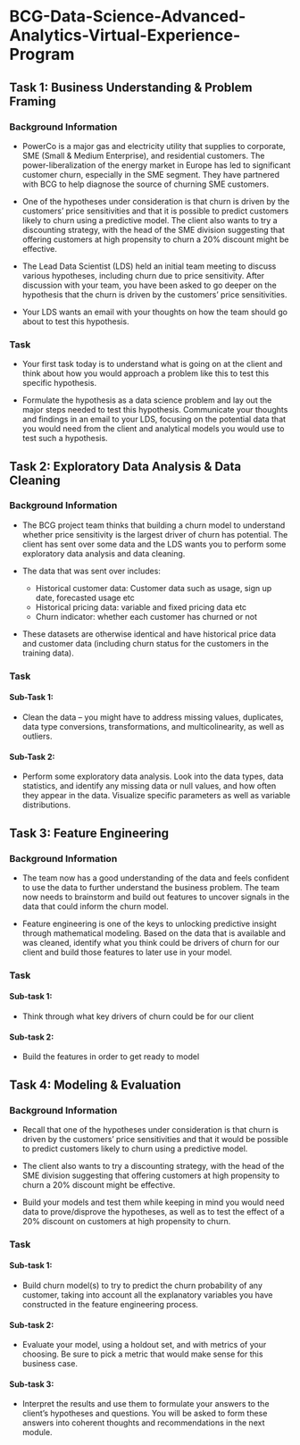 # BCG-Data-Science-Advanced-Analytics-Virtual-Experience-Program

## Task 1: Business Understanding & Problem Framing

### Background Information
- PowerCo is a major gas and electricity utility that supplies to corporate, SME (Small & Medium Enterprise), and residential customers. The power-liberalization of the energy market in Europe has led to significant customer churn, especially in the SME segment. They have partnered with BCG to help diagnose the source of churning SME customers.

- One of the hypotheses under consideration is that churn is driven by the customers’ price sensitivities and that it is possible to predict customers likely to churn using a predictive model. The client also wants to try a discounting strategy, with the head of the SME division suggesting that offering customers at high propensity to churn a 20% discount might be effective.

- The Lead Data Scientist (LDS) held an initial team meeting to discuss various hypotheses, including churn due to price sensitivity. After discussion with your team, you have been asked to go deeper on the hypothesis that the churn is driven by the customers’ price sensitivities. 

- Your LDS wants an email with your thoughts on how the team should go about to test this hypothesis.

### Task
- Your first task today is to understand what is going on at the client and think about how you would approach a problem like this to test this specific hypothesis.

- Formulate the hypothesis as a data science problem and lay out the major steps needed to test this hypothesis. Communicate your thoughts and findings in an email to your LDS, focusing on the potential data that you would need from the client and analytical models you would use to test such a hypothesis.

## Task 2: Exploratory Data Analysis & Data Cleaning

### Background Information
- The BCG project team thinks that building a churn model to understand whether price sensitivity is the largest driver of churn has potential. The client has sent over some data and the LDS wants you to perform some exploratory data analysis and data cleaning.

- The data that was sent over includes:

  - Historical customer data: Customer data such as usage, sign up date, forecasted usage etc
  - Historical pricing data: variable and fixed pricing data etc
  - Churn indicator: whether each customer has churned or not

- These datasets are otherwise identical and have historical price data and customer data (including churn status for the customers in the training data).

### Task

#### Sub-Task 1:
- Clean the data – you might have to address missing values, duplicates, data type conversions, transformations, and multicolinearity, as well as outliers.

#### Sub-Task 2:
- Perform some exploratory data analysis. Look into the data types, data statistics, and identify any missing data or null values, and how often they appear in the data. Visualize specific parameters as well as variable distributions.

## Task 3: Feature Engineering

### Background Information
- The team now has a good understanding of the data and feels confident to use the data to further understand the business problem. The team now needs to brainstorm and build out features to uncover signals in the data that could inform the churn model.

- Feature engineering is one of the keys to unlocking predictive insight through mathematical modeling. Based on the data that is available and was cleaned, identify what you think could be drivers of churn for our client and build those features to later use in your model.

### Task

#### Sub-task 1:
- Think through what key drivers of churn could be for our client

#### Sub-task 2:
- Build the features in order to get ready to model

## Task 4: Modeling & Evaluation

### Background Information
- Recall that one of the hypotheses under consideration is that churn is driven by the customers’ price sensitivities and that it would be possible to predict customers likely to churn using a predictive model.

- The client also wants to try a discounting strategy, with the head of the SME division suggesting that offering customers at high propensity to churn a 20% discount might be effective.

- Build your models and test them while keeping in mind you would need data to prove/disprove the hypotheses, as well as to test the effect of a 20% discount on customers at high propensity to churn.

### Task

#### Sub-task 1:
- Build churn model(s) to try to predict the churn probability of any customer, taking into account all the explanatory variables you have constructed in the feature engineering process.

#### Sub-task 2:
- Evaluate your model, using a holdout set, and with metrics of your choosing. Be sure to pick a metric that would make sense for this business case.

#### Sub-task 3:
- Interpret the results and use them to formulate your answers to the client’s hypotheses and questions. You will be asked to form these answers into coherent thoughts and recommendations in the next module.
